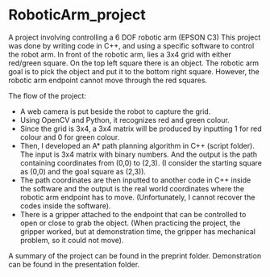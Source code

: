 # RoboticArm_project
A project involving controlling a 6 DOF robotic arm (EPSON C3)
This project was done by writing code in C++, and using a specific software to control the robot arm.
In front of the robotic arm, lies a 3x4 grid with either red/green square. On the top left square there is an object. The robotic arm goal is to pick the object and put it to the bottom right square. However, the robotic arm endpoint cannot move through the red squares.

The flow of the project:
- A web camera is put beside the robot to capture the grid.
- Using OpenCV and Python, it recognizes red and green colour.
- Since the grid is 3x4, a 3x4 matrix will be produced by inputting 1 for red colour and 0 for green colour.
- Then, I developed an A* path planning algorithm in C++ (script folder). The input is 3x4 matrix with binary numbers. And the output is the path containing coordinates from (0,0) to (2,3). (I consider the starting square as (0,0) and the goal square as (2,3)).
- The path coordinates are then inputted to another code in C++ inside the software and the output is the real world coordinates where the robotic arm endpoint has to move. (Unfortunately, I cannot recover the codes inside the software).
- There is a gripper attached to the endpoint that can be controlled to open or close to grab the object. (When practicing the project, the gripper worked, but at demonstration time, the gripper has mechanical problem, so it could not move).

A summary of the project can be found in the preprint folder.
Demonstration can be found in the presentation folder.
